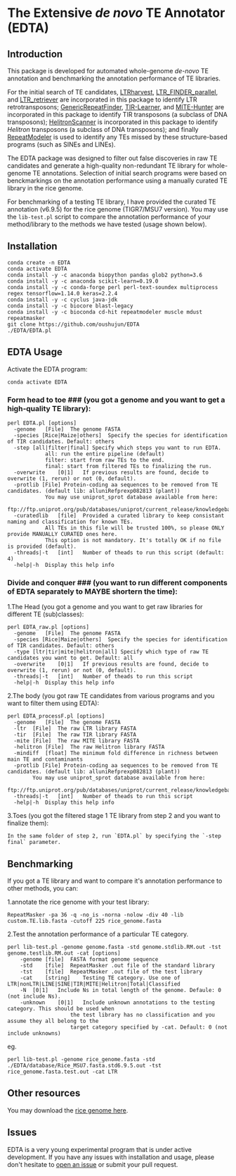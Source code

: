 
# The Extensive *de novo* TE Annotator (EDTA)

## Introduction
This package is developed for automated whole-genome *de-novo* TE annotation and benchmarking the annotation performance of TE libraries.

For the initial search of TE candidates, [LTRharvest](http://genometools.org/), [LTR_FINDER_parallel](https://github.com/oushujun/LTR_FINDER_parallel), and [LTR_retriever](https://github.com/oushujun/LTR_retriever) are incorporated in this package to identify LTR retrotransposons; [GenericRepeatFinder](https://github.com/bioinfolabmu/GenericRepeatFinder), [TIR-Learner](https://github.com/weijiaweijia/TIR-Learner-Rice), and [MITE-Hunter](http://target.iplantcollaborative.org/mite_hunter.html) are incorporated in this package to identify TIR transposons (a subclass of DNA transposons); [HelitronScanner](https://sourceforge.net/projects/helitronscanner/) is incorporated in this package to identify *Helitron* transposons (a subclass of DNA transposons); and finally [RepeatModeler](https://github.com/rmhubley/RepeatModeler) is used to identify any TEs missed by these structure-based programs (such as SINEs and LINEs).

The EDTA package was designed to filter out false discoveries in raw TE candidates and generate a high-quality non-redundant TE library for whole-genome TE annotations. Selection of initial search programs were based on benckmarkings on the annotation performance using a manually curated TE library in the rice genome.

For benchmarking of a testing TE library, I have provided the curated TE annotation (v6.9.5) for the rice genome (TIGR7/MSU7 version). You may use the `lib-test.pl` script to compare the annotation performance of your method/library to the methods we have tested (usage shown below).

## Installation
    conda create -n EDTA
    conda activate EDTA
    conda install -y -c anaconda biopython pandas glob2 python=3.6
    conda install -y -c anaconda scikit-learn=0.19.0
    conda install -y -c conda-forge perl perl-text-soundex multiprocess regex tensorflow=1.14.0 keras=2.2.4
    conda install -y -c cyclus java-jdk
    conda install -y -c biocore blast-legacy
    conda install -y -c bioconda cd-hit repeatmodeler muscle mdust repeatmasker
    git clone https://github.com/oushujun/EDTA
    ./EDTA/EDTA.pl


## EDTA Usage
Activate the EDTA program:

    conda activate EDTA

### Form head to toe ### (you got a genome and you want to get a high-quality TE library):
    
    perl EDTA.pl [options]
      -genome	[File]	The genome FASTA
      -species [Rice|Maize|others]	Specify the species for identification of TIR candidates. Default: others
      -step	[all|filter|final] Specify which steps you want to run EDTA.
				all: run the entire pipeline (default)
				filter: start from raw TEs to the end.
				final: start from filtered TEs to finalizing the run.
      -overwrite	[0|1]	If previous results are found, decide to overwrite (1, rerun) or not (0, default).
      -protlib [File] Protein-coding aa sequences to be removed from TE candidates. (default lib: alluniRefprexp082813 (plant))
				You may use uniprot_sprot database available from here:
				ftp://ftp.uniprot.org/pub/databases/uniprot/current_release/knowledgebase/taxonomic_divisions/
      -curatedlib	[file]	Provided a curated library to keep consistant naming and classification for known TEs.
				All TEs in this file will be trusted 100%, so please ONLY provide MANUALLY CURATED ones here.
				This option is not mandatory. It's totally OK if no file is provided (default).
      -threads|-t	[int]	Number of theads to run this script (default: 4)
      -help|-h	Display this help info


### Divide and conquer ### (you want to run different components of EDTA separately to MAYBE shortern the time):

1.The Head (you got a genome and you want to get raw libraries for different TE (sub)classes):

    perl EDTA_raw.pl [options]
      -genome	[File]	The genome FASTA
      -species [Rice|Maize|others]	Specify the species for identification of TIR candidates. Default: others
      -type	[ltr|tir|mite|helitron|all]	Specify which type of raw TE candidates you want to get. Default: all
      -overwrite	[0|1]	If previous results are found, decide to overwrite (1, rerun) or not (0, default).
      -threads|-t	[int]	Number of theads to run this script
      -help|-h	Display this help info

2.The body (you got raw TE candidates from various programs and you want to filter them using EDTA):

    perl EDTA_processF.pl [options]
      -genome	[File]	The genome FASTA
      -ltr	[File]	The raw LTR library FASTA
      -tir	[File]	The raw TIR library FASTA
      -mite	[File]	The raw MITE library FASTA
      -helitron	[File]	The raw Helitron library FASTA
      -mindiff	[float]	The minimum fold difference in richness between main TE and contaminants
      -protlib [File] Protein-coding aa sequences to be removed from TE candidates. (default lib: alluniRefprexp082813 (plant))
			You may use uniprot_sprot database available from here:
			ftp://ftp.uniprot.org/pub/databases/uniprot/current_release/knowledgebase/taxonomic_divisions/
      -threads|-t	[int]	Number of theads to run this script
      -help|-h	Display this help info

3.Toes (you got the filtered stage 1 TE library from step 2 and you want to finalize them):

    In the same folder of step 2, run `EDTA.pl` by specifying the `-step final` parameter.


## Benchmarking
If you got a TE library and want to compare it's annotation performance to other methods, you can:

1.annotate the rice genome with your test library:

    RepeatMasker -pa 36 -q -no_is -norna -nolow -div 40 -lib custom.TE.lib.fasta -cutoff 225 rice_genome.fasta

2.Test the annotation performance of a particular TE category.

    perl lib-test.pl -genome genome.fasta -std genome.stdlib.RM.out -tst genome.testlib.RM.out -cat [options]
        -genome	[file]	FASTA format genome sequence
        -std	[file]	RepeatMasker .out file of the standard library
        -tst	[file]	RepeatMasker .out file of the test library
        -cat	[string]	Testing TE category. Use one of LTR|nonLTR|LINE|SINE|TIR|MITE|Helitron|Total|Classified
        -N	[0|1]	Include Ns in total length of the genome. Defaule: 0 (not include Ns).
        -unknown	[0|1]	Include unknown annotations to the testing category. This should be used when
                        the test library has no classification and you assume they all belong to the
                        target category specified by -cat. Default: 0 (not include unknowns)

eg.

    perl lib-test.pl -genome rice_genome.fasta -std ./EDTA/database/Rice_MSU7.fasta.std6.9.5.out -tst rice_genome.fasta.test.out -cat LTR


## Other resources
You may download the [rice genome here](http://rice.plantbiology.msu.edu/pub/data/Eukaryotic_Projects/o_sativa/annotation_dbs/pseudomolecules/version_7.0/all.dir/all.con).

## Issues
EDTA is a very young experimental program that is under active development. If you have any issues with installation and usage, please don't hesitate to [open an issue](https://github.com/oushujun/EDTA/issues) or submit your pull request.


